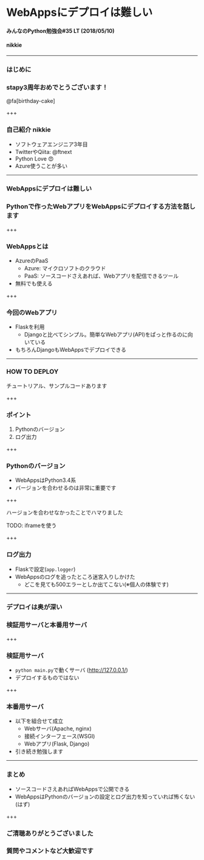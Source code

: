 # WebAppsにデプロイは難しい
#### みんなのPython勉強会#35 LT (2018/05/10)
#### nikkie

---

### はじめに

### stapy3周年おめでとうございます！

@fa[birthday-cake]

+++

### 自己紹介 nikkie

- ソフトウェアエンジニア3年目
- TwitterやQiita: @ftnext
- Python Love :heart_eyes:
- Azure使うことが多い

---

### WebAppsにデプロイは難しい

### Pythonで作ったWebアプリをWebAppsにデプロイする方法を話します

+++

### WebAppsとは

- AzureのPaaS
  - Azure: マイクロソフトのクラウド
  - PaaS: ソースコードさえあれば、Webアプリを配信できるツール
- 無料でも使える

+++

### 今回のWebアプリ

- Flaskを利用
  - Djangoと比べてシンプル。簡単なWebアプリ(API)をぱっと作るのに向いている
- もちろんDjangoもWebAppsでデプロイできる

---

### HOW TO DEPLOY

チュートリアル、サンプルコードあります

+++

### ポイント

1. Pythonのバージョン
1. ログ出力

+++

### Pythonのバージョン

- WebAppsはPython3.4系
- バージョンを合わせるのは非常に重要です

+++

ハージョンを合わせなかったことでハマりました

TODO: iframeを使う

+++

### ログ出力

- Flaskで設定(`app.logger`)
- WebAppsのログを追ったところ迷宮入りしかけた
  - どこを見ても500エラーとしか出てこない(※個人の体験です)

---

### デプロイは奥が深い

### 検証用サーバと本番用サーバ

+++

### 検証用サーバ

- `python main.py`で動くサーバ (http://127.0.0.1/)
- デプロイするものではない

+++

### 本番用サーバ

- 以下を組合せて成立
  - Webサーバ(Apache, nginx)
  - 接続インターフェース(WSGI)
  - Webアプリ(Flask, Django)
- 引き続き勉強します

---

### まとめ

- ソースコードさえあればWebAppsで公開できる
- WebAppsはPythonのバージョンの設定とログ出力を知っていれば怖くない(はず)

+++

### ご清聴ありがとうございました

### 質問やコメントなど大歓迎です
